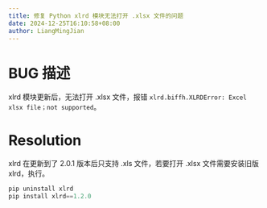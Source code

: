 ```yaml
---
title: 修复 Python xlrd 模块无法打开 .xlsx 文件的问题
date: 2024-12-25T16:10:58+08:00
author: LiangMingJian
---
```


# BUG 描述

xlrd 模块更新后，无法打开 .xlsx 文件，报错 `xlrd.biffh.XLRDError: Excel xlsx file；not supported`。

# Resolution

xlrd 在更新到了 2.0.1 版本后只支持 .xls 文件，若要打开 .xlsx 文件需要安装旧版 xlrd，执行。

```python
pip uninstall xlrd
pip install xlrd==1.2.0
```
